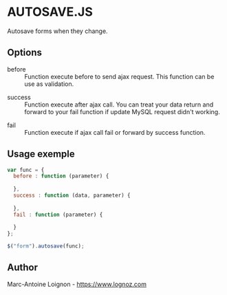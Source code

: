 # AUTOSAVE.JS
Autosave forms when they change.

## Options
<dl>
  <dt>before</dt>
  <dd>Function execute before to send ajax request. This function can be use as validation.</dd>
</dl>
<dl>
  <dt>success</dt>
  <dd>Function execute after ajax call. You can treat your data return and forward to your fail function if update MySQL request didn't working.</dd>
</dl>
<dl>
  <dt>fail</dt>
  <dd>Function execute if ajax call fail or forward by success function.</dd>
</dl>

## Usage exemple

```js
var func = {
  before : function (parameter) {
  
  },
  success : function (data, parameter) {
  
  },
  fail : function (parameter) {
  
  }
};

$("form").autosave(func);
```

## Author
Marc-Antoine Loignon - <https://www.lognoz.com>
